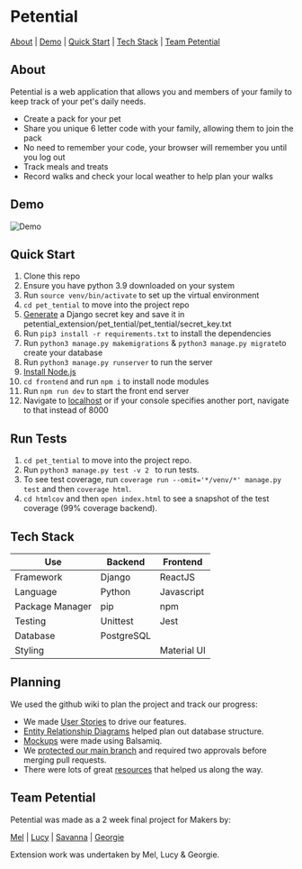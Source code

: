 # Petential

[About](#About) | [Demo](#Demo) | [Quick Start](#Quick-Start) | [Tech Stack](#Tech-Stack) | [Team Petential](#Team-Petential)

## About
Petential is a web application that allows you and members of your family to keep track of your pet's daily needs.

 * Create a pack for your pet
 * Share you unique 6 letter code with your family, allowing them to join the pack
 * No need to remember your code, your browser will remember you until you log out
 * Track meals and treats
 * Record walks and check your local weather to help plan your walks

## Demo

![Demo](https://user-images.githubusercontent.com/71782749/106255063-68f84800-6211-11eb-9d98-e91c24084ec3.gif)

## Quick Start

1.  Clone this repo
2.  Ensure you have python 3.9 downloaded on your system
3.  Run `source venv/bin/activate` to set up the virtual environment
4.  `cd pet_tential`  to move into the project repo 
5.  [Generate](https://gist.github.com/ndarville/3452907) a Django secret key and save it in petential_extension/pet_tential/pet_tential/secret_key.txt
5.  Run  `pip3 install -r requirements.txt`  to install the dependencies
6.  Run  `python3 manage.py makemigrations`  & `python3 manage.py migrate`to create your database
7.  Run  `python3 manage.py runserver`  to run the server
8.  [Install Node.js](https://nodejs.org/en/)
9. `cd frontend` and run `npm i` to install node modules
10. Run `npm run dev` to start the front end server 
11. Navigate to  [localhost](http://localhost:8000/)  or if your console specifies another port, navigate to that instead of 8000

## Run Tests 

1. `cd pet_tential`  to move into the project repo.
2. Run  `python3 manage.py test -v 2 `  to run tests.
3. To see test coverage, run `coverage run --omit='*/venv/*' manage.py test` and then `coverage html`.
4. `cd htmlcov` and then `open index.html` to see a snapshot of the test coverage (99% coverage backend). 

## Tech Stack

|Use        | Backend|      Frontend|
|--------|--------|------|
|Framework| Django| ReactJS|
|Language   | Python|   Javascript|
|Package Manager| pip| npm|
|Testing|   Unittest| Jest|
|Database| PostgreSQL|      |
|Styling|  |    Material UI|

## Planning

We used the github wiki to plan the project and track our progress:
- We made [User Stories](https://github.com/stringiest/petential_extension/wiki/2.-MVP-&-User-Stories) to drive our features.
- [Entity Relationship Diagrams](https://github.com/stringiest/petential_extension/wiki/3.-Planning) helped plan out database structure.
- [Mockups](https://github.com/stringiest/petential_extension/wiki/4.-Preliminary-Design) were made using Balsamiq.
- We [protected our main branch](https://github.com/stringiest/petential_extension/wiki/5.-Git-Cheatsheet) and required two approvals before merging pull requests. 
- There were lots of great [resources](https://github.com/stringiest/petential_extension/wiki/8.-Resources-we-found-useful) that helped us along the way.

## Team Petential

Petential was made as a 2 week final project for Makers by:

[Mel](https://github.com/TamMelPer) | [Lucy](https://github.com/stringiest) | [Savanna](https://github.com/savannaelbey) | [Georgie](https://github.com/horthbynorthwest)

Extension work was undertaken by Mel, Lucy & Georgie.